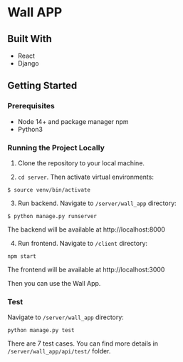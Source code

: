# Wall APP
## Built With
- React
- Django


## Getting Started
### Prerequisites
- Node 14+ and package manager npm
- Python3

### Running the Project Locally
1. Clone the repository to your local machine.
  
2. ```cd server```. Then activate virtual environments:  
  
```$ source venv/bin/activate```
  
3. Run backend. Navigate to ```/server/wall_app``` directory:  
  
```$ python manage.py runserver```  
  
The backend will be available at http://localhost:8000

4. Run frontend. Navigate to ```/client``` directory:  
  
```npm start```  

The frontend will be available at http://localhost:3000  
  
Then you can use the Wall App.  

### Test
Navigate to ```/server/wall_app``` directory:  
  
```python manage.py test```  
  
There are 7 test cases. You can find more details in ```/server/wall_app/api/test/``` folder.


